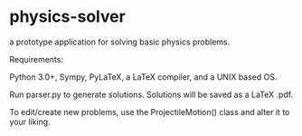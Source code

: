 # physics-solver
a prototype application for solving basic physics problems.

Requirements:

Python 3.0+, Sympy, PyLaTeX, a LaTeX compiler, and a UNIX based OS.

Run parser.py to generate solutions. Solutions will be saved as a LaTeX .pdf.

To edit/create new problems, use the ProjectileMotion() class and alter it to your liking.
